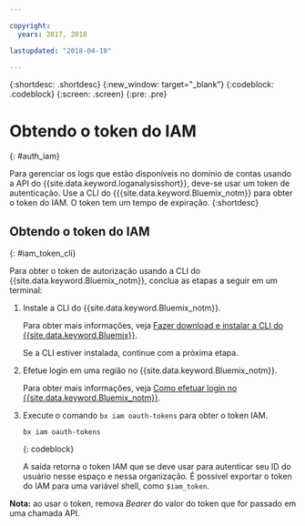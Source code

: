 ```yaml
---

copyright:
  years: 2017, 2018

lastupdated: "2018-04-10"

---
```



{:shortdesc: .shortdesc}
{:new_window: target="_blank"}
{:codeblock: .codeblock}
{:screen: .screen}
{:pre: .pre}


# Obtendo o token do IAM
{: #auth_iam}

Para gerenciar os logs que estão disponíveis no domínio de contas usando a API do {{site.data.keyword.loganalysisshort}}, deve-se usar um token de autenticação. Use a CLI do {{{site.data.keyword.Bluemix_notm}} para obter o token do IAM. O token tem um tempo de expiração. 
{:shortdesc}


## Obtendo o token do IAM
{: #iam_token_cli}

Para obter o token de autorização usando a CLI do {{site.data.keyword.Bluemix_notm}}, conclua as etapas a seguir em um terminal:

1. Instale a CLI do {{site.data.keyword.Bluemix_notm}}.

   Para obter mais informações, veja [Fazer download e instalar a CLI do {{site.data.keyword.Bluemix}}](/docs/cli/reference/bluemix_cli/download_cli.html#download_install).
   
   Se a CLI estiver instalada, continue com a próxima etapa.
    
2. Efetue login em uma região no {{site.data.keyword.Bluemix_notm}}. 

    Para obter mais informações, veja [Como efetuar login no {{site.data.keyword.Bluemix_notm}}](/docs/services/CloudLogAnalysis/qa/cli_qa.html#login).
	
3. Execute o comando `bx iam oauth-tokens` para obter o token IAM.

    ```
	bx iam oauth-tokens
	```
	{: codeblock}
	
	A saída retorna o token IAM que se deve usar para autenticar seu ID do usuário nesse espaço e nessa organização. É possível exportar o token do IAM para uma variável shell, como `$iam_token`.



**Nota:** ao usar o token, remova *Bearer* do valor do token que for passado em uma chamada API.

